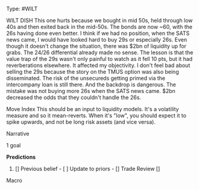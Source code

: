 Type: #WILT 

WILT
DISH
This one hurts because we bought in mid 50s, held through low 40s and then exited back in the mid-50s. The bonds are now ~60, with the 26s having done even better. I think if we had no position, when the SATS news came, I would have looked hard to buy 29s or especially 26s. Even though it doesn't change the situation, there was $2bn of liquidity up for grabs. The 24/26 differential already made no sense. The lesson is that the value trap of the 29s wasn't only painful to watch as it fell 10 pts, but it had reverberations elsewhere. It affected my objectivity. I don't feel bad about selling the 29s because the story on the TMUS option was also being disseminated. The risk of the unsecureds getting primed via the intercompany loan is still there. And the backdrop is dangerous. The mistake was not buying more 26s when the SATS news came. $2bn decreased the odds that they couldn't handle the 26s. 

Move Index
This should be an input to liquidity models. It's a volatility measure and so it mean-reverts. When it's "low", you should expect it to spike upwards, and not be long risk assets (and vice versa).

Narrative

1 goal


**Predictions**

1) []
Previous belief - 
[ ]
Update to priors - 
[]
Trade Review
[]





Macro
